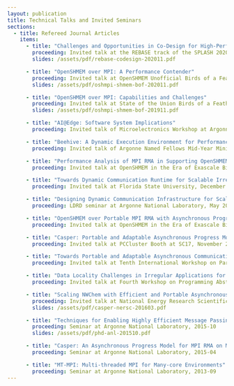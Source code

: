 ```yaml
---
layout: publication
title: Technical Talks and Invited Seminars
sections:
  - title: Refereed Journal Articles
    items:
      - title: "Challenges and Opportunities in Co-Design for High-Performance Computing Software Systems"
        proceeding: Invited talk at the REBASE track of the SPLASH 2020 virtual conference, November 2020
        slides: /assets/pdf/rebase-codesign-202011.pdf

      - title: "OpenSHMEM over MPI: A Performance Contender"
        proceeding: Invited talk at OpenSHMEM Unofficial Birds of a Feather at SC20, November 2020
        slides: /assets/pdf/oshmpi-shmem-bof-202011.pdf

      - title: "OpenSHMEM over MPI: Capabilities and Challenges"
        proceeding: Invited talk at State of the Union Birds of a Feather at SC19, November 2019
        slides: /assets/pdf/oshmpi-shmem-bof-201911.pdf

      - title: "AI@Edge: Software System Implications"
        proceeding: Invited talk of Microelectronics Workshop at Argonne National Laboratory, October 2019

      - title: "Beehive: A Dynamic Execution Environment for Performance, Power, and Resilience on Extreme-Scale Computing Systems"
        proceeding: Invited talk of Argonne Named Fellows Mid-Year MiniSymposium at Argonne National Laboratory, June 2020

      - title: "Performance Analysis of MPI RMA in Supporting OpenSHMEM Runtime"
        proceeding: Invited talk at OpenSHMEM in the Era of Exascale Birds of a Feather at SC18, November 2018

      - title: "Towards Dynamic Communication Runtime for Scalable Irregular Parallel Computing"
        proceeding: Invited talk at Florida State University, December 2018

      - title: "Designing Dynamic Communication Infrastructure for Scalable Irregular Parallel Computing"
        proceeding: LDRD seminar at Argonne National Laboratory, May 2018

      - title: "OpenSHMEM over Portable MPI RMA with Asynchronous Progress Support"
        proceeding: Invited talk at OpenSHMEM in the Era of Exascale Birds of a Feather at SC17, November 2017

      - title: "Casper: Portable and Adaptable Asynchronous Progress Model for MPI Communication"
        proceeding: Invited talk at PCCluster Booth at SC17, November 2017

      - title: "Towards Portable and Adaptable Asynchronous Communication for One-Sided Applications"
        proceeding: Invited talk at Tenth International Workshop on Parallel Programming Models and Systems Software for High-End Computing (P2S2 2017), August 2017

      - title: "Data Locality Challenges in Irregular Applications for Exascale Programing"
        proceeding: Invited talk at Fourth Workshop on Programming Abstractions for Data Locality (PADAL 2017), August 2017

      - title: "Scaling NWChem with Efficient and Portable Asynchronous Communication on NERSC Edison Supercomputer"
        proceeding: Invited talk at National Energy Research Scientific Computing Center, 2016-03
        slides: /assets/pdf/casper-nersc-201603.pdf

      - title: "Techniques for Enabling Highly Efficient Message Passing on Many-Core Architectures"
        proceeding: Seminar at Argonne National Laboratory, 2015-10
        slides: /assets/pdf/phd-anl-201510.pdf

      - title: "Casper: An Asynchronous Progress Model for MPI RMA on Many-core Architectures"
        proceeding: Seminar at Argonne National Laboratory, 2015-04

      - title: "MT-MPI: Multi-threaded MPI for Many-core Environments" 
        proceeding: Seminar at Argonne National Laboratory, 2013-09
---
```

